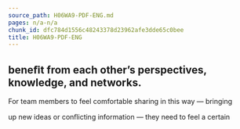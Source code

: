 ```yaml
---
source_path: H06WA9-PDF-ENG.md
pages: n/a-n/a
chunk_id: dfc784d1556c48243378d23962afe3dde65c0bee
title: H06WA9-PDF-ENG
---
```

## beneﬁt from each other’s perspectives, knowledge, and networks.

For team members to feel comfortable sharing in this way — bringing

up new ideas or conﬂicting information — they need to feel a certain
